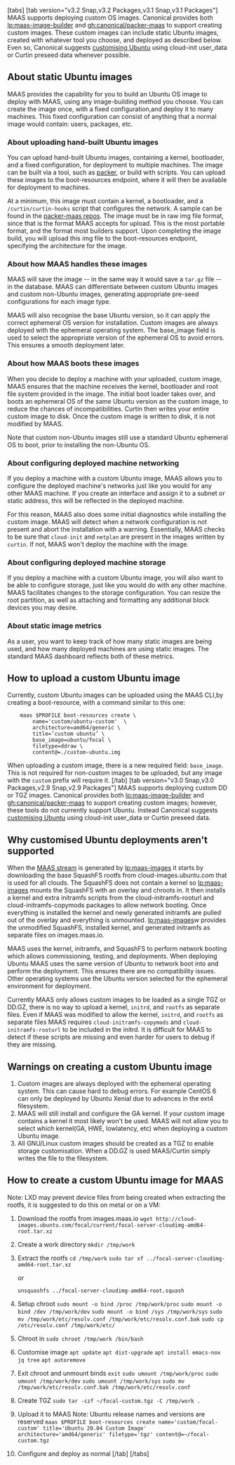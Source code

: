 [tabs]
[tab version="v3.2 Snap,v3.2 Packages,v3.1 Snap,v3.1 Packages"]
MAAS supports deploying custom OS images.  Canonical provides both [lp:maas-image-builder](https://launchpad.net/maas-image-builder) and [gh:canonical/packer-maas](https://github.com/canonical/packer-maas) to support creating custom images. These custom images can include static Ubuntu images, created with whatever tool you choose, and deployed as described below. Even so, Canonical suggests [customising Ubuntu](/t/-/5108) using cloud-init user_data or Curtin preseed data whenever possible.

## About static Ubuntu images

MAAS provides the capability for you to build an Ubuntu OS image to deploy with MAAS, using any image-building method you choose.  You can create the image once, with a fixed configuration,and deploy it to many machines.  This fixed configuration can consist of anything that a normal image would contain: users, packages, etc.

### About uploading hand-built Ubuntu images

You can upload hand-built Ubuntu images, containing a kernel, bootloader, and a fixed configuration, for deployment to multiple machines.  The image can be built via a tool, such as [packer](https://github.com/canonical/packer-maas), or build with scripts. You can upload these images to the boot-resources endpoint, where it will then be available for deployment to machines.

At a minimum, this image must contain a kernel, a bootloader, and a `/curtin/curtin-hooks` script that configures the network. A sample can be found in the [packer-maas repos](https://github.com/canonical/packer-maas/tree/master/ubuntu/scripts). The image must be in raw img file format, since that is the format MAAS accepts for upload.  This is the most portable format, and the format most builders support. Upon completing the image build, you will upload this img file to the boot-resources endpoint, specifying the architecture for the image.

### About how MAAS handles these images

MAAS will save the image -- in the same way it would save a `tar.gz` file -- in the database.  MAAS can differentiate between custom Ubuntu images and custom non-Ubuntu images, generating appropriate pre-seed configurations for each image type.

MAAS will also recognise the base Ubuntu version, so it can apply the correct ephemeral OS version for installation.  Custom images are always deployed with the ephemeral operating system. The base_image field is used to select the appropriate version of the ephemeral OS to avoid errors. This ensures a smooth deployment later.

### About how MAAS boots these images

When you decide to deploy a machine with your uploaded, custom image, MAAS ensures that the machine receives the kernel, bootloader and root file system provided in the image. The initial boot loader takes over, and boots an ephemeral OS of the same Ubuntu version as the custom image, to reduce the chances of incompatibilities.  Curtin then writes your entire custom image to disk.  Once the custom image is written to disk, it is not modified by MAAS.

Note that custom non-Ubuntu images still use a standard Ubuntu ephemeral OS to boot, prior to installing the non-Ubuntu OS.

### About configuring deployed machine networking

If you deploy a machine with a custom Ubuntu image, MAAS allows you to configure the deployed machine's networks just like you would for any other MAAS machine.  If you create an interface and assign it to a subnet or static address, this will be reflected in the deployed machine.

For this reason, MAAS also does some initial diagnostics while installing the custom image.  MAAS will detect when a network configuration is not present and abort the installation with a warning.  Essentially, MAAS checks to be sure that `cloud-init` and `netplan` are present in the images written by `curtin`.  If not, MAAS won't deploy the machine with the image.

### About configuring deployed machine storage

If you deploy a machine with a custom Ubuntu image, you will also want to be able to configure storage, just like you would do with any other machine.  MAAS facilitates changes to the storage configuration.  You can resize the root partition, as well as attaching and formatting any additional block devices you may desire.

### About static image metrics

As a user, you want to keep track of how many static images are being used, and how many deployed machines are using static images.  The standard MAAS dashboard reflects both of these metrics.

## How to upload a custom Ubuntu image

Currently, custom Ubuntu images can be uploaded using the MAAS CLI,by creating a boot-resource, with a command similar to this one:

```nohighlight                                                                                                        	 
	maas $PROFILE boot-resources create \
        name='custom/ubuntu-custom'  \
        architecture=amd64/generic \
        title=’custom ubuntu’ \
        base_image=ubuntu/focal \
        filetype=ddraw \
        content@=./custom-ubuntu.img
 ```	 

When uploading a custom image, there is a new required field: `base_image`. This is not required for non-custom images to be uploaded, but any image with the `custom` prefix will require it.
[/tab]
[tab version="v3.0 Snap,v3.0 Packages,v2.9 Snap,v2.9 Packages"]
MAAS supports deploying custom DD or TGZ images. Canonical provides both [lp:maas-image-builder](https://launchpad.net/maas-image-builder) and [gh:canonical/packer-maas](https://github.com/canonical/packer-maas) to support creating custom images; however, these tools do not currently support Ubuntu. Instead Canonical suggests [customising Ubuntu](/t/5108) using cloud-init user_data or Curtin preseed data.

## Why customised Ubuntu deployments aren't supported

When the [MAAS stream](https://images.maas.io/ephemeral-v3/stable/) is generated by [lp:maas-images](https://launchpad.net/maas-images) it starts by downloading the base SquashFS rootfs from cloud-images.ubuntu.com that is used for all clouds. The SquashFS does not contain a kernel so [lp:maas-images](https://launchpad.net/maas-images) mounts the SquashFS with an overlay and chroots in. It then  installs a kernel and extra initramfs scripts from the cloud-initramfs-rooturl and cloud-initramfs-copymods packages to allow network booting. Once everything is installed the kernel and newly generated initramfs are pulled out of the overlay and everything is unmounted. [lp:maas-images](https://launchpad.net/maas-images)w provides the unmodified SquashFS, installed kernel, and generated initramfs as separate files on images.maas.io.

MAAS uses the kernel, initramfs, and SquashFS to perform network booting which allows commissioning, testing, and deployments. When deploying Ubuntu MAAS uses the same version of Ubuntu to network boot into and perform the deployment. This ensures there are no compatibility issues. Other operating systems use the Ubuntu version selected for the ephemeral environment for deployment.

Currently MAAS only allows custom images to be loaded as a single TGZ or DD.GZ, there is no way to upload a kernel, `initrd`, and `rootfs` as separate files. Even if MAAS was modified to allow the kernel, `initrd`, and `rootfs` as separate files MAAS requires `cloud-initramfs-copymods` and `cloud-initramfs-rooturl` to be included in the initrd. It is difficult for MAAS to detect if these scripts are missing and even harder for users to debug if they are missing.

## Warnings on creating a custom Ubuntu image
1. Custom images are always deployed with the ephemeral operating system. This can cause hard to debug errors. For example CentOS 6 can only be deployed by Ubuntu Xenial due to advances in the ext4 filesystem.
2. MAAS will still install and configure the GA kernel. If your custom image contains a kernel it most likely won't be used. MAAS will not allow you to select which kernel(GA, HWE, lowlatency, etc) when deploying a custom Ubuntu image.
3. All GNU/Linux custom images should be created as a TGZ to enable storage customisation. When a DD.GZ is used MAAS/Curtin simply writes the file to the filesystem.

## How to create a custom Ubuntu image for MAAS

Note: LXD may prevent device files from being created when extracting the rootfs, it is suggested to do this on metal or on a VM:

1. Download the rootfs from images.maas.io
    `wget http://cloud-images.ubuntu.com/focal/current/focal-server-cloudimg-amd64-root.tar.xz`
2. Create a work directory
    `mkdir /tmp/work`
3. Extract the rootfs
    `cd /tmp/work`
    `sudo tar xf ../focal-server-cloudimg-amd64-root.tar.xz`

    or

   `unsquashfs ../focal-server-cloudimg-amd64-root.squash`
4. Setup chroot
   `sudo mount -o bind /proc /tmp/work/proc`
   `sudo mount -o bind /dev /tmp/work/dev`
   `sudo mount -o bind /sys /tmp/work/sys`
   `sudo mv /tmp/work/etc/resolv.conf /tmp/work/etc/resolv.conf.bak`
   `sudo cp /etc/resolv.conf /tmp/work/etc/`
5. Chroot in
    `sudo chroot /tmp/work /bin/bash`
6. Customise image
    `apt update`
    `apt dist-upgrade`
   `apt install emacs-nox jq tree`
    `apt autoremove`
7. Exit chroot and unmount binds
  `exit`
   `sudo umount /tmp/work/proc`
   `sudo umount /tmp/work/dev`
   `sudo umount /tmp/work/sys`
   `sudo mv /tmp/work/etc/resolv.conf.bak /tmp/work/etc/resolv.conf`
8. Create TGZ
   `sudo tar -czf ~/focal-custom.tgz -C /tmp/work .`
9. Upload it to MAAS
    Note: Ubuntu release names and versions are reserved
    `maas $PROFILE boot-resources create name='custom/focal-custom' title='Ubuntu 20.04 Custom Image' architecture='amd64/generic' filetype='tgz' content@=~/focal-custom.tgz`
10. Configure and deploy as normal
[/tab]
[/tabs]
